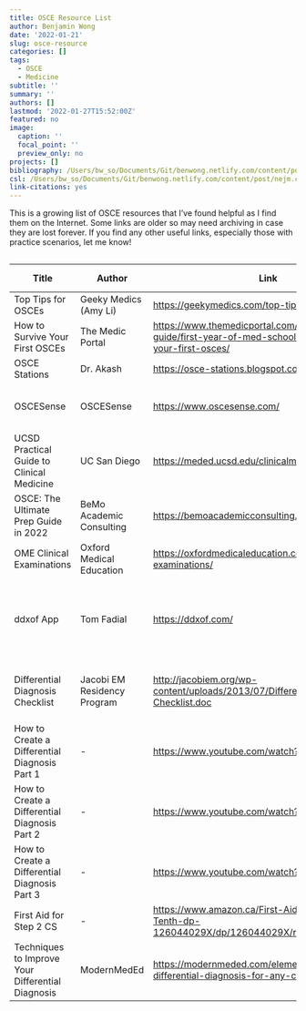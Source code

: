 ```yaml
---
title: OSCE Resource List
author: Benjamin Wong
date: '2022-01-21'
slug: osce-resource
categories: []
tags:
  - OSCE
  - Medicine
subtitle: ''
summary: ''
authors: []
lastmod: '2022-01-27T15:52:00Z'
featured: no
image:
  caption: ''
  focal_point: ''
  preview_only: no
projects: []
bibliography: /Users/bw_so/Documents/Git/benwong.netlify.com/content/post/citations.bib
csl: /Users/bw_so/Documents/Git/benwong.netlify.com/content/post/nejm.csl 
link-citations: yes
---
```


This is a growing list of OSCE resources that I’ve found helpful as I find them on the Internet. Some links are older so may need archiving in case they are lost forever.
If you find any other useful links, especially those with practice scenarios, let me know!

<div id="zgnvdugkgr" style="overflow-x:auto;overflow-y:auto;width:auto;height:auto;">
<style>html {
  font-family: -apple-system, BlinkMacSystemFont, 'Segoe UI', Roboto, Oxygen, Ubuntu, Cantarell, 'Helvetica Neue', 'Fira Sans', 'Droid Sans', Arial, sans-serif;
}

#zgnvdugkgr .gt_table {
  display: table;
  border-collapse: collapse;
  margin-left: auto;
  margin-right: auto;
  color: #333333;
  font-size: 16px;
  font-weight: normal;
  font-style: normal;
  background-color: #FFFFFF;
  width: auto;
  border-top-style: solid;
  border-top-width: 2px;
  border-top-color: #A8A8A8;
  border-right-style: none;
  border-right-width: 2px;
  border-right-color: #D3D3D3;
  border-bottom-style: solid;
  border-bottom-width: 2px;
  border-bottom-color: #A8A8A8;
  border-left-style: none;
  border-left-width: 2px;
  border-left-color: #D3D3D3;
}

#zgnvdugkgr .gt_heading {
  background-color: #FFFFFF;
  text-align: center;
  border-bottom-color: #FFFFFF;
  border-left-style: none;
  border-left-width: 1px;
  border-left-color: #D3D3D3;
  border-right-style: none;
  border-right-width: 1px;
  border-right-color: #D3D3D3;
}

#zgnvdugkgr .gt_title {
  color: #333333;
  font-size: 125%;
  font-weight: initial;
  padding-top: 4px;
  padding-bottom: 4px;
  border-bottom-color: #FFFFFF;
  border-bottom-width: 0;
}

#zgnvdugkgr .gt_subtitle {
  color: #333333;
  font-size: 85%;
  font-weight: initial;
  padding-top: 0;
  padding-bottom: 6px;
  border-top-color: #FFFFFF;
  border-top-width: 0;
}

#zgnvdugkgr .gt_bottom_border {
  border-bottom-style: solid;
  border-bottom-width: 2px;
  border-bottom-color: #D3D3D3;
}

#zgnvdugkgr .gt_col_headings {
  border-top-style: solid;
  border-top-width: 2px;
  border-top-color: #D3D3D3;
  border-bottom-style: solid;
  border-bottom-width: 2px;
  border-bottom-color: #D3D3D3;
  border-left-style: none;
  border-left-width: 1px;
  border-left-color: #D3D3D3;
  border-right-style: none;
  border-right-width: 1px;
  border-right-color: #D3D3D3;
}

#zgnvdugkgr .gt_col_heading {
  color: #333333;
  background-color: #FFFFFF;
  font-size: 100%;
  font-weight: normal;
  text-transform: inherit;
  border-left-style: none;
  border-left-width: 1px;
  border-left-color: #D3D3D3;
  border-right-style: none;
  border-right-width: 1px;
  border-right-color: #D3D3D3;
  vertical-align: bottom;
  padding-top: 5px;
  padding-bottom: 6px;
  padding-left: 5px;
  padding-right: 5px;
  overflow-x: hidden;
}

#zgnvdugkgr .gt_column_spanner_outer {
  color: #333333;
  background-color: #FFFFFF;
  font-size: 100%;
  font-weight: normal;
  text-transform: inherit;
  padding-top: 0;
  padding-bottom: 0;
  padding-left: 4px;
  padding-right: 4px;
}

#zgnvdugkgr .gt_column_spanner_outer:first-child {
  padding-left: 0;
}

#zgnvdugkgr .gt_column_spanner_outer:last-child {
  padding-right: 0;
}

#zgnvdugkgr .gt_column_spanner {
  border-bottom-style: solid;
  border-bottom-width: 2px;
  border-bottom-color: #D3D3D3;
  vertical-align: bottom;
  padding-top: 5px;
  padding-bottom: 5px;
  overflow-x: hidden;
  display: inline-block;
  width: 100%;
}

#zgnvdugkgr .gt_group_heading {
  padding: 8px;
  color: #333333;
  background-color: #FFFFFF;
  font-size: 100%;
  font-weight: initial;
  text-transform: inherit;
  border-top-style: solid;
  border-top-width: 2px;
  border-top-color: #D3D3D3;
  border-bottom-style: solid;
  border-bottom-width: 2px;
  border-bottom-color: #D3D3D3;
  border-left-style: none;
  border-left-width: 1px;
  border-left-color: #D3D3D3;
  border-right-style: none;
  border-right-width: 1px;
  border-right-color: #D3D3D3;
  vertical-align: middle;
}

#zgnvdugkgr .gt_empty_group_heading {
  padding: 0.5px;
  color: #333333;
  background-color: #FFFFFF;
  font-size: 100%;
  font-weight: initial;
  border-top-style: solid;
  border-top-width: 2px;
  border-top-color: #D3D3D3;
  border-bottom-style: solid;
  border-bottom-width: 2px;
  border-bottom-color: #D3D3D3;
  vertical-align: middle;
}

#zgnvdugkgr .gt_from_md > :first-child {
  margin-top: 0;
}

#zgnvdugkgr .gt_from_md > :last-child {
  margin-bottom: 0;
}

#zgnvdugkgr .gt_row {
  padding-top: 8px;
  padding-bottom: 8px;
  padding-left: 5px;
  padding-right: 5px;
  margin: 10px;
  border-top-style: solid;
  border-top-width: 1px;
  border-top-color: #D3D3D3;
  border-left-style: none;
  border-left-width: 1px;
  border-left-color: #D3D3D3;
  border-right-style: none;
  border-right-width: 1px;
  border-right-color: #D3D3D3;
  vertical-align: middle;
  overflow-x: hidden;
}

#zgnvdugkgr .gt_stub {
  color: #333333;
  background-color: #FFFFFF;
  font-size: 100%;
  font-weight: initial;
  text-transform: inherit;
  border-right-style: solid;
  border-right-width: 2px;
  border-right-color: #D3D3D3;
  padding-left: 12px;
}

#zgnvdugkgr .gt_summary_row {
  color: #333333;
  background-color: #FFFFFF;
  text-transform: inherit;
  padding-top: 8px;
  padding-bottom: 8px;
  padding-left: 5px;
  padding-right: 5px;
}

#zgnvdugkgr .gt_first_summary_row {
  padding-top: 8px;
  padding-bottom: 8px;
  padding-left: 5px;
  padding-right: 5px;
  border-top-style: solid;
  border-top-width: 2px;
  border-top-color: #D3D3D3;
}

#zgnvdugkgr .gt_grand_summary_row {
  color: #333333;
  background-color: #FFFFFF;
  text-transform: inherit;
  padding-top: 8px;
  padding-bottom: 8px;
  padding-left: 5px;
  padding-right: 5px;
}

#zgnvdugkgr .gt_first_grand_summary_row {
  padding-top: 8px;
  padding-bottom: 8px;
  padding-left: 5px;
  padding-right: 5px;
  border-top-style: double;
  border-top-width: 6px;
  border-top-color: #D3D3D3;
}

#zgnvdugkgr .gt_striped {
  background-color: rgba(128, 128, 128, 0.05);
}

#zgnvdugkgr .gt_table_body {
  border-top-style: solid;
  border-top-width: 2px;
  border-top-color: #D3D3D3;
  border-bottom-style: solid;
  border-bottom-width: 2px;
  border-bottom-color: #D3D3D3;
}

#zgnvdugkgr .gt_footnotes {
  color: #333333;
  background-color: #FFFFFF;
  border-bottom-style: none;
  border-bottom-width: 2px;
  border-bottom-color: #D3D3D3;
  border-left-style: none;
  border-left-width: 2px;
  border-left-color: #D3D3D3;
  border-right-style: none;
  border-right-width: 2px;
  border-right-color: #D3D3D3;
}

#zgnvdugkgr .gt_footnote {
  margin: 0px;
  font-size: 90%;
  padding: 4px;
}

#zgnvdugkgr .gt_sourcenotes {
  color: #333333;
  background-color: #FFFFFF;
  border-bottom-style: none;
  border-bottom-width: 2px;
  border-bottom-color: #D3D3D3;
  border-left-style: none;
  border-left-width: 2px;
  border-left-color: #D3D3D3;
  border-right-style: none;
  border-right-width: 2px;
  border-right-color: #D3D3D3;
}

#zgnvdugkgr .gt_sourcenote {
  font-size: 90%;
  padding: 4px;
}

#zgnvdugkgr .gt_left {
  text-align: left;
}

#zgnvdugkgr .gt_center {
  text-align: center;
}

#zgnvdugkgr .gt_right {
  text-align: right;
  font-variant-numeric: tabular-nums;
}

#zgnvdugkgr .gt_font_normal {
  font-weight: normal;
}

#zgnvdugkgr .gt_font_bold {
  font-weight: bold;
}

#zgnvdugkgr .gt_font_italic {
  font-style: italic;
}

#zgnvdugkgr .gt_super {
  font-size: 65%;
}

#zgnvdugkgr .gt_footnote_marks {
  font-style: italic;
  font-weight: normal;
  font-size: 65%;
}
</style>
<table class="gt_table">
  
  <thead class="gt_col_headings">
    <tr>
      <th class="gt_col_heading gt_columns_bottom_border gt_left" rowspan="1" colspan="1">Title</th>
      <th class="gt_col_heading gt_columns_bottom_border gt_left" rowspan="1" colspan="1">Author</th>
      <th class="gt_col_heading gt_columns_bottom_border gt_center" rowspan="1" colspan="1">Link</th>
      <th class="gt_col_heading gt_columns_bottom_border gt_left" rowspan="1" colspan="1">Notes</th>
      <th class="gt_col_heading gt_columns_bottom_border gt_left" rowspan="1" colspan="1">Date Added</th>
      <th class="gt_col_heading gt_columns_bottom_border gt_center" rowspan="1" colspan="1">Archived?</th>
      <th class="gt_col_heading gt_columns_bottom_border gt_left" rowspan="1" colspan="1">Date Archived</th>
    </tr>
  </thead>
  <tbody class="gt_table_body">
    <tr><td class="gt_row gt_left">Top Tips for OSCEs</td>
<td class="gt_row gt_left">Geeky Medics (Amy Li)</td>
<td class="gt_row gt_center"><a href = "https://geekymedics.com/top-tips-for-osces/">https://geekymedics.com/top-tips-for-osces/</a></td>
<td class="gt_row gt_left">-</td>
<td class="gt_row gt_left">2022-01-21</td>
<td class="gt_row gt_center">-</td>
<td class="gt_row gt_left">-</td></tr>
    <tr><td class="gt_row gt_left">How to Survive Your First OSCEs</td>
<td class="gt_row gt_left">The Medic Portal</td>
<td class="gt_row gt_center"><a href = "https://www.themedicportal.com/application-guide/first-year-of-med-school/how-to-survive-your-first-osces/">https://www.themedicportal.com/application-guide/first-year-of-med-school/how-to-survive-your-first-osces/</a></td>
<td class="gt_row gt_left">-</td>
<td class="gt_row gt_left">2022-01-21</td>
<td class="gt_row gt_center">-</td>
<td class="gt_row gt_left">-</td></tr>
    <tr><td class="gt_row gt_left">OSCE Stations</td>
<td class="gt_row gt_left">Dr. Akash</td>
<td class="gt_row gt_center"><a href = "https://osce-stations.blogspot.com/">https://osce-stations.blogspot.com/</a></td>
<td class="gt_row gt_left">Nice practice scenarios.</td>
<td class="gt_row gt_left">2022-01-21</td>
<td class="gt_row gt_center"><a href = "https://web.archive.org/web/20220122114820/https://osce-stations.blogspot.com/">Yes!</a></td>
<td class="gt_row gt_left">2022-01-22</td></tr>
    <tr><td class="gt_row gt_left">OSCESense</td>
<td class="gt_row gt_left">OSCESense</td>
<td class="gt_row gt_center"><a href = "https://www.oscesense.com/">https://www.oscesense.com/</a></td>
<td class="gt_row gt_left">Useful but new website so not much content yet.</td>
<td class="gt_row gt_left">2022-01-21</td>
<td class="gt_row gt_center">-</td>
<td class="gt_row gt_left">-</td></tr>
    <tr><td class="gt_row gt_left">UCSD Practical Guide to Clinical Medicine</td>
<td class="gt_row gt_left">UC San Diego</td>
<td class="gt_row gt_center"><a href = "https://meded.ucsd.edu/clinicalmed/introduction.html">https://meded.ucsd.edu/clinicalmed/introduction.html</a></td>
<td class="gt_row gt_left">An essential(!) resource</td>
<td class="gt_row gt_left">2022-01-22</td>
<td class="gt_row gt_center">-</td>
<td class="gt_row gt_left">-</td></tr>
    <tr><td class="gt_row gt_left">OSCE: The Ultimate Prep Guide in 2022</td>
<td class="gt_row gt_left">BeMo Academic Consulting</td>
<td class="gt_row gt_center"><a href = "https://bemoacademicconsulting.com/blog/osce">https://bemoacademicconsulting.com/blog/osce</a></td>
<td class="gt_row gt_left">-</td>
<td class="gt_row gt_left">2022-01-22</td>
<td class="gt_row gt_center">-</td>
<td class="gt_row gt_left">-</td></tr>
    <tr><td class="gt_row gt_left">OME Clinical Examinations</td>
<td class="gt_row gt_left">Oxford Medical Education</td>
<td class="gt_row gt_center"><a href = "https://oxfordmedicaleducation.com/clinical-examinations/">https://oxfordmedicaleducation.com/clinical-examinations/</a></td>
<td class="gt_row gt_left">-</td>
<td class="gt_row gt_left">2022-01-22</td>
<td class="gt_row gt_center">-</td>
<td class="gt_row gt_left">-</td></tr>
    <tr><td class="gt_row gt_left">ddxof App</td>
<td class="gt_row gt_left">Tom Fadial</td>
<td class="gt_row gt_center"><a href = "https://ddxof.com/">https://ddxof.com/</a></td>
<td class="gt_row gt_left">A library of clinical decision support algorithms for emergency physicians</td>
<td class="gt_row gt_left">2022-01-26</td>
<td class="gt_row gt_center">-</td>
<td class="gt_row gt_left">-</td></tr>
    <tr><td class="gt_row gt_left">Differential Diagnosis Checklist</td>
<td class="gt_row gt_left">Jacobi EM Residency Program</td>
<td class="gt_row gt_center"><a href = "http://jacobiem.org/wp-content/uploads/2013/07/Differential-Diagnosis-Checklist.doc">http://jacobiem.org/wp-content/uploads/2013/07/Differential-Diagnosis-Checklist.doc</a></td>
<td class="gt_row gt_left">Link points to a downloadable Word document</td>
<td class="gt_row gt_left">2022-01-27</td>
<td class="gt_row gt_center">-</td>
<td class="gt_row gt_left">-</td></tr>
    <tr><td class="gt_row gt_left">How to Create a Differential Diagnosis Part 1</td>
<td class="gt_row gt_left">-</td>
<td class="gt_row gt_center"><a href = "https://www.youtube.com/watch?v=qKrLPY_8Cyk">https://www.youtube.com/watch?v=qKrLPY_8Cyk</a></td>
<td class="gt_row gt_left">-</td>
<td class="gt_row gt_left">2022-01-27</td>
<td class="gt_row gt_center">-</td>
<td class="gt_row gt_left">-</td></tr>
    <tr><td class="gt_row gt_left">How to Create a Differential Diagnosis Part 2</td>
<td class="gt_row gt_left">-</td>
<td class="gt_row gt_center"><a href = "https://www.youtube.com/watch?v=iEbonwYPNVk">https://www.youtube.com/watch?v=iEbonwYPNVk</a></td>
<td class="gt_row gt_left">-</td>
<td class="gt_row gt_left">2022-01-27</td>
<td class="gt_row gt_center">-</td>
<td class="gt_row gt_left">-</td></tr>
    <tr><td class="gt_row gt_left">How to Create a Differential Diagnosis Part 3</td>
<td class="gt_row gt_left">-</td>
<td class="gt_row gt_center"><a href = "https://www.youtube.com/watch?v=n48zY7GLqc0">https://www.youtube.com/watch?v=n48zY7GLqc0</a></td>
<td class="gt_row gt_left">-</td>
<td class="gt_row gt_left">2022-01-27</td>
<td class="gt_row gt_center">-</td>
<td class="gt_row gt_left">-</td></tr>
    <tr><td class="gt_row gt_left">First Aid for Step 2 CS</td>
<td class="gt_row gt_left">-</td>
<td class="gt_row gt_center"><a href = "https://www.amazon.ca/First-Aid-USMLE-Step-Tenth-dp-126044029X/dp/126044029X/ref=dp_ob_title_bk">https://www.amazon.ca/First-Aid-USMLE-Step-Tenth-dp-126044029X/dp/126044029X/ref=dp_ob_title_bk</a></td>
<td class="gt_row gt_left">-</td>
<td class="gt_row gt_left">2022-01-27</td>
<td class="gt_row gt_center">-</td>
<td class="gt_row gt_left">-</td></tr>
    <tr><td class="gt_row gt_left">Techniques to Improve Your Differential Diagnosis</td>
<td class="gt_row gt_left">ModernMedEd</td>
<td class="gt_row gt_center"><a href = "https://modernmeded.com/elements-of-a-good-differential-diagnosis-for-any-condition/">https://modernmeded.com/elements-of-a-good-differential-diagnosis-for-any-condition/</a></td>
<td class="gt_row gt_left">-</td>
<td class="gt_row gt_left">2022-01-27</td>
<td class="gt_row gt_center">-</td>
<td class="gt_row gt_left">-</td></tr>
  </tbody>
  
  
</table>
</div>

